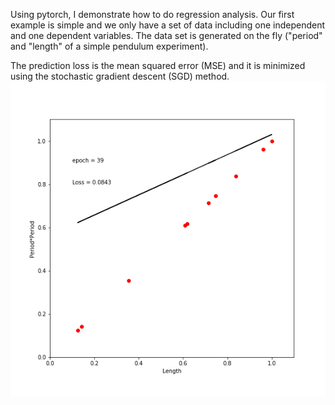 Using pytorch, I demonstrate how to do regression analysis. Our first example is simple and we only have a set of data including one independent and one dependent variables. The data set is generated on the fly ("period" and "length" of a simple pendulum experiment). 

The prediction loss is the mean squared error (MSE) and it is minimized using the stochastic gradient descent (SGD) method.
![Linear regression](pytorch_example1.gif)
